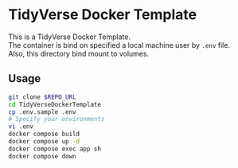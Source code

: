 # TidyVerse Docker Template

This is a TidyVerse Docker Template.  
The container is bind on specified a local machine user by `.env` file.  
Also, this directory bind mount to volumes.  

## Usage

```sh
git clone $REPO_URL
cd TidyVerseDockerTemplate
cp .env.sample .env
# Specify your environments
vi .env
docker compose build
docker compose up -d
docker compose exec app sh
docker compose down
```
